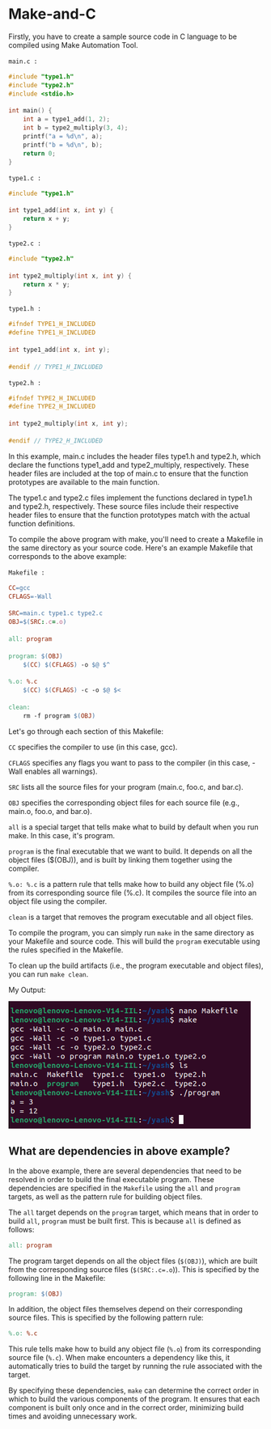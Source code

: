 # Make-and-C

Firstly, you have to create a sample source code in C language to be compiled using Make Automation Tool.

`main.c :`
```c
#include "type1.h"
#include "type2.h"
#include <stdio.h>

int main() {
    int a = type1_add(1, 2);
    int b = type2_multiply(3, 4);
    printf("a = %d\n", a);
    printf("b = %d\n", b);
    return 0;
}
```
`type1.c :`
```c
#include "type1.h"

int type1_add(int x, int y) {
    return x + y;
}
```
`type2.c :`
```c
#include "type2.h"

int type2_multiply(int x, int y) {
    return x * y;
}
```
`type1.h :`
```c
#ifndef TYPE1_H_INCLUDED
#define TYPE1_H_INCLUDED

int type1_add(int x, int y);

#endif // TYPE1_H_INCLUDED
```
`type2.h :`
```c
#ifndef TYPE2_H_INCLUDED
#define TYPE2_H_INCLUDED

int type2_multiply(int x, int y);

#endif // TYPE2_H_INCLUDED
```
In this example, main.c includes the header files type1.h and type2.h, which declare the functions type1_add and type2_multiply, respectively. These header files are included at the top of main.c to ensure that the function prototypes are available to the main function.

The type1.c and type2.c files implement the functions declared in type1.h and type2.h, respectively. These source files include their respective header files to ensure that the function prototypes match with the actual function definitions.

To compile the above program with make, you'll need to create a Makefile in the same directory as your source code. Here's an example Makefile that corresponds to the above example:

`Makefile :`
```makefile
CC=gcc
CFLAGS=-Wall

SRC=main.c type1.c type2.c
OBJ=$(SRC:.c=.o)

all: program

program: $(OBJ)
	$(CC) $(CFLAGS) -o $@ $^

%.o: %.c
	$(CC) $(CFLAGS) -c -o $@ $<

clean:
	rm -f program $(OBJ)
  ```

Let's go through each section of this Makefile:

`CC` specifies the compiler to use (in this case, gcc).

`CFLAGS` specifies any flags you want to pass to the compiler (in this case, -Wall enables all warnings).

`SRC` lists all the source files for your program (main.c, foo.c, and bar.c).

`OBJ` specifies the corresponding object files for each source file (e.g., main.o, foo.o, and bar.o).

`all` is a special target that tells make what to build by default when you run make. In this case, it's program.

`program` is the final executable that we want to build. It depends on all the object files ($(OBJ)), and is built by linking them together using the compiler.

`%.o: %.c` is a pattern rule that tells make how to build any object file (%.o) from its corresponding source file (%.c). It compiles the source file into an object file using the compiler.

`clean` is a target that removes the program executable and all object files.


To compile the program, you can simply run `make` in the same directory as your Makefile and source code. This will build the `program` executable using the rules specified in the Makefile.

To clean up the build artifacts (i.e., the program executable and object files), you can run `make clean`.

My Output:

![Image](image.png)



## What are dependencies in above example?

In the above example, there are several dependencies that need to be resolved in order to build the final executable program. These dependencies are specified in the `Makefile` using the `all` and `program` targets, as well as the pattern rule for building object files.

The `all` target depends on the `program` target, which means that in order to build `all`, `program` must be built first. This is because `all` is defined as follows:

```makefile
all: program
```
The program target depends on all the object files (`$(OBJ)`), which are built from the corresponding source files (`$(SRC:.c=.o`)). This is specified by the following line in the Makefile:

```makefile
program: $(OBJ)
```

In addition, the object files themselves depend on their corresponding source files. This is specified by the following pattern rule:

```makefile
%.o: %.c
```

This rule tells make how to build any object file (`%.o`) from its corresponding source file (`%.c`). When make encounters a dependency like this, it automatically tries to build the target by running the rule associated with the target.

By specifying these dependencies, `make` can determine the correct order in which to build the various components of the program. It ensures that each component is built only once and in the correct order, minimizing build times and avoiding unnecessary work.
